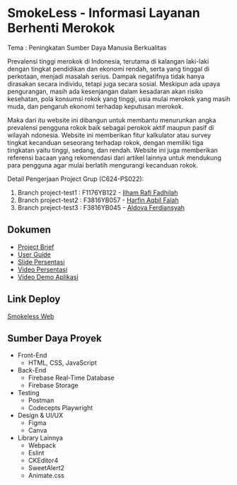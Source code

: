 <h1>SmokeLess - Informasi Layanan Berhenti Merokok</h1>

Tema : Peningkatan Sumber Daya Manusia Berkualitas

Prevalensi tinggi merokok di Indonesia, terutama di kalangan laki-laki dengan tingkat
pendidikan dan ekonomi rendah, serta yang tinggal di perkotaan, menjadi masalah serius.
Dampak negatifnya tidak hanya dirasakan secara individu, tetapi juga secara sosial.
Meskipun ada upaya pengurangan, masih ada kesenjangan dalam kesadaran akan
risiko kesehatan, pola konsumsi rokok yang tinggi, usia mulai merokok yang masih muda,
dan pengaruh ekonomi terhadap keputusan merokok.

Maka dari itu website ini dibangun untuk membantu menurunkan angka prevalensi
pengguna rokok baik sebagai perokok aktif maupun pasif di wilayah ndonesia.
Website ini memberikan fitur kalkulator atau survey tingkat kecanduan seseorang
terhadap rokok, dengan memiliki tiga tingkatan yaitu tinggi, sedang, dan rendah.
Website ini juga memberikan referensi bacaan yang rekomendasi dari artikel lainnya
untuk mendukung para pengguna agar mulai berlatih mengurangi kecanduan rokok.

Detail Pengerjaan Project Grup (C624-PS022): 
1. Branch project-test1 : F1176YB122 - [Ilham Rafi Fadhilah](https://github.com/ilhamraff)
2. Branch project-test2 : F3816YB057 - [Harfin Aqbil Falah](https://github.com/Harfinnn)
3. Branch preject-test3 : F3816YB045 - [Aldova Ferdiansyah](https://github.com/aldovaferdiansyah)

## Dokumen
- [Project Brief](https://drive.google.com/file/d/1tD1EhWELqU6dS6xxmLPsiwln8FubuBu9/view?usp=sharing)
- [User Guide](https://drive.google.com/file/d/1KwIKwMtYwJoXAnb9wNuYx4GLP2i3yQnz/view?usp=sharing)
- [Slide Persentasi](https://www.canva.com/design/DAGITTZMM3A/d6CpnAgb2qkkvuaYzqYPzQ/edit)
- [Video Persentasi](https://www.youtube.com/watch?v=7Xy1Dccp6j4)
- [Video Demo Aplikasi](https://www.youtube.com/watch?v=7Xy1Dccp6j4)

## Link Deploy
[Smokeless Web](https://smokeless-web.netlify.app/)

## Sumber Daya Proyek
- Front-End
  - HTML, CSS, JavaScript
- Back-End
  - Firebase Real-Time Database
  - Firebase Storage
- Testing
  - Postman
  - Codecepts Playwright
- Design & UI/UX
  - Figma
  - Canva
- Library Lainnya
  - Webpack
  - Eslint
  - CKEditor4
  - SweetAlert2
  - Animate.css
